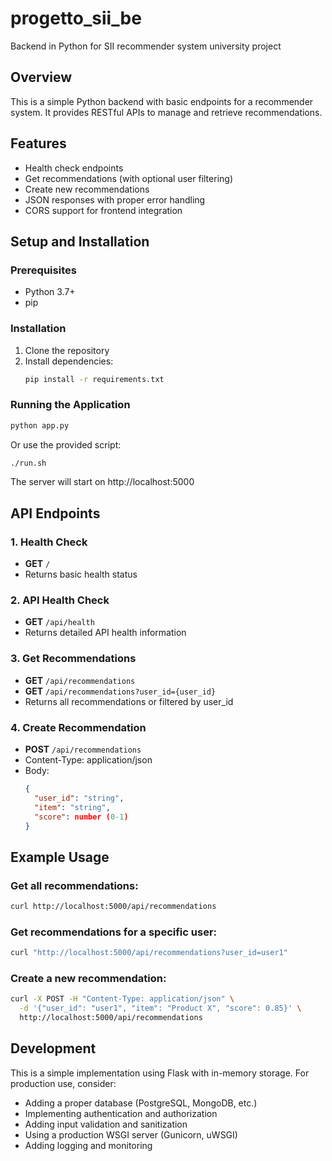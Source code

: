 # progetto_sii_be
Backend in Python for SII recommender system university project

## Overview
This is a simple Python backend with basic endpoints for a recommender system. It provides RESTful APIs to manage and retrieve recommendations.

## Features
- Health check endpoints
- Get recommendations (with optional user filtering)
- Create new recommendations
- JSON responses with proper error handling
- CORS support for frontend integration

## Setup and Installation

### Prerequisites
- Python 3.7+
- pip

### Installation
1. Clone the repository
2. Install dependencies:
   ```bash
   pip install -r requirements.txt
   ```

### Running the Application
```bash
python app.py
```
Or use the provided script:
```bash
./run.sh
```

The server will start on http://localhost:5000

## API Endpoints

### 1. Health Check
- **GET** `/`
- Returns basic health status

### 2. API Health Check
- **GET** `/api/health`
- Returns detailed API health information

### 3. Get Recommendations
- **GET** `/api/recommendations`
- **GET** `/api/recommendations?user_id={user_id}`
- Returns all recommendations or filtered by user_id

### 4. Create Recommendation
- **POST** `/api/recommendations`
- Content-Type: application/json
- Body:
  ```json
  {
    "user_id": "string",
    "item": "string", 
    "score": number (0-1)
  }
  ```

## Example Usage

### Get all recommendations:
```bash
curl http://localhost:5000/api/recommendations
```

### Get recommendations for a specific user:
```bash
curl "http://localhost:5000/api/recommendations?user_id=user1"
```

### Create a new recommendation:
```bash
curl -X POST -H "Content-Type: application/json" \
  -d '{"user_id": "user1", "item": "Product X", "score": 0.85}' \
  http://localhost:5000/api/recommendations
```

## Development
This is a simple implementation using Flask with in-memory storage. For production use, consider:
- Adding a proper database (PostgreSQL, MongoDB, etc.)
- Implementing authentication and authorization
- Adding input validation and sanitization
- Using a production WSGI server (Gunicorn, uWSGI)
- Adding logging and monitoring
